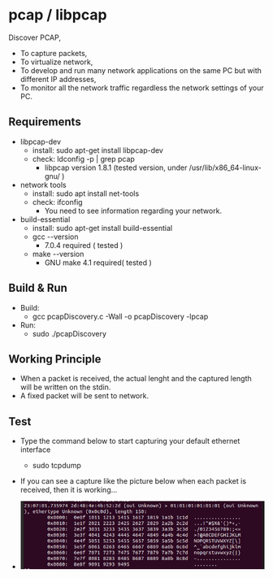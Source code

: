 # pcap / libpcap
Discover PCAP,
- To capture packets,
- To virtualize network,
- To develop and run many network applications on the same PC but with different IP addresses,
- To monitor all the network traffic regardless the network settings of your PC.

## Requirements
- libpcap-dev
    - install: sudo apt-get install libpcap-dev
    - check: ldconfig -p | grep pcap
        - libpcap version 1.8.1 (tested version, under /usr/lib/x86_64-linux-gnu/ )
- network tools
    - install: sudo apt install net-tools
    - check: ifconfig
        - You need to see information regarding your network.
- build-essential
    - install: sudo apt-get install build-essential
    - gcc --version
        - 7.0.4 required ( tested )
    - make --version
        - GNU make 4.1 required( tested )

## Build & Run
- Build:
    - gcc pcapDiscovery.c -Wall -o pcapDiscovery -lpcap
- Run:
    - sudo ./pcapDiscovery

## Working Principle
- When a packet is received, the actual lenght and the captured length will be written on the stdin.
- A fixed packet will be sent to network.

## Test
- Type the command below to start capturing your default ethernet interface
    - sudo tcpdump
- If you can see a capture like the picture below when each packet is received, then it is working...

- ![TCP Dump - Fixed Packet TX Capture](tcpDump.png)



